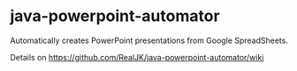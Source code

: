 java-powerpoint-automator
=========================

Automatically creates PowerPoint presentations from Google SpreadSheets.

Details on https://github.com/RealJK/java-powerpoint-automator/wiki